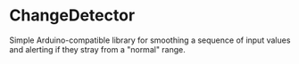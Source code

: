 # ChangeDetector
Simple Arduino-compatible library for smoothing a sequence of input values and alerting if they stray from a "normal" range.

